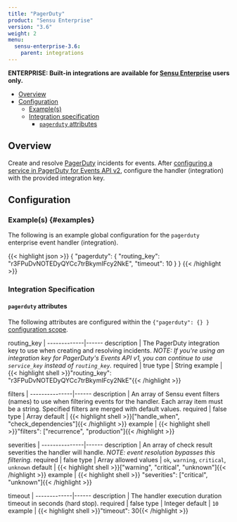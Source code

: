```yaml
---
title: "PagerDuty"
product: "Sensu Enterprise"
version: "3.6"
weight: 2
menu:
  sensu-enterprise-3.6:
    parent: integrations
---
```

**ENTERPRISE: Built-in integrations are available for [Sensu Enterprise][1]
users only.**

- [Overview](#overview)
- [Configuration](#configuration)
  - [Example(s)](#examples)
  - [Integration specification](#integration-specification)
    - [`pagerduty` attributes](#pagerduty-attributes)

## Overview

Create and resolve [PagerDuty][2] incidents for events. After [configuring a
service in PagerDuty for Events API v2][3], configure the handler (integration) with the provided
integration key.

## Configuration

### Example(s) {#examples}

The following is an example global configuration for the `pagerduty` enterprise
event handler (integration).

{{< highlight json >}}
{
  "pagerduty": {
    "routing_key": "r3FPuDvNOTEDyQYCc7trBkymIFcy2NkE",
    "timeout": 10
  }
}
{{< /highlight >}}

### Integration Specification

#### `pagerduty` attributes

The following attributes are configured within the `{"pagerduty": {} }`
[configuration scope][4].

routing_key  | 
-------------|------
description  | The PagerDuty integration key to use when creating and resolving incidents. _NOTE: If you're using an integration key for PagerDuty's Events API v1, you can continue to use `service_key` instead of `routing_key`._
required     | true
type         | String
example      | {{< highlight shell >}}"routing_key": "r3FPuDvNOTEDyQYCc7trBkymIFcy2NkE"{{< /highlight >}}

filters        | 
---------------|------
description    | An array of Sensu event filters (names) to use when filtering events for the handler. Each array item must be a string. Specified filters are merged with default values.
required       | false
type           | Array
default        | {{< highlight shell >}}["handle_when", "check_dependencies"]{{< /highlight >}}
example        | {{< highlight shell >}}"filters": ["recurrence", "production"]{{< /highlight >}}

severities     | 
---------------|------
description    | An array of check result severities the handler will handle. _NOTE: event resolution bypasses this filtering._
required       | false
type           | Array
allowed values | `ok`, `warning`, `critical`, `unknown`
default        | {{< highlight shell >}}["warning", "critical", "unknown"]{{< /highlight >}}
example        | {{< highlight shell >}} "severities": ["critical", "unknown"]{{< /highlight >}}

timeout      | 
-------------|------
description  | The handler execution duration timeout in seconds (hard stop).
required     | false
type         | Integer
default      | `10`
example      | {{< highlight shell >}}"timeout": 30{{< /highlight >}}

[?]:  #
[1]:  https://support.pagerduty.com/hc/en-us/articles/202830340-Creating-a-Generic-API-Service
[2]:  https://www.pagerduty.com?ref=sensu-enterprise
[3]:  https://support.pagerduty.com/hc/en-us/articles/202830340-Creating-a-Generic-API-Service?ref=sensu-enterprise
[4]:  /sensu-core/1.2/reference/configuration#configuration-scopes
